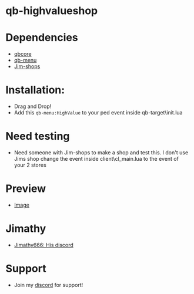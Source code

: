 # qb-highvalueshop

# Dependencies
* [qbcore](https://github.com/qbcore-framework)
* [qb-menu](https://github.com/qbcore-framework/qb-menu)
* [Jim-shops](https://github.com/jimathy/jim-shops)

# Installation:
* Drag and Drop!
* Add this ``` qb-menu:HighValue ``` to your ped event inside qb-target\init.lua

# Need testing
* Need someone with Jim-shops to make a shop and test this. I don't use Jims shop change the event inside client\cl_main.lua to the event of your 2 stores

# Preview
* [Image](https://imgur.com/y0zMuZp)

# Jimathy
* [Jimathy666: His discord](https://discord.gg/jixelpatterns)

# Support
* Join my [discord](https://discord.gg/dvBfdbc66B) for support!
